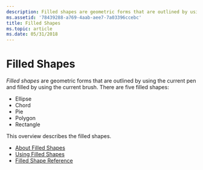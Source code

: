 ```yaml
---
description: Filled shapes are geometric forms that are outlined by using the current pen and filled by using the current brush.
ms.assetid: '78439288-a769-4aab-aee7-7a03396ccebc'
title: Filled Shapes
ms.topic: article
ms.date: 05/31/2018
---
```


# Filled Shapes

*Filled shapes* are geometric forms that are outlined by using the current pen and filled by using the current brush. There are five filled shapes:

-   Ellipse
-   Chord
-   Pie
-   Polygon
-   Rectangle

This overview describes the filled shapes.

-   [About Filled Shapes](about-filled-shapes.md)
-   [Using Filled Shapes](using-filled-shapes.md)
-   [Filled Shape Reference](filled-shape-reference.md)

 

 



